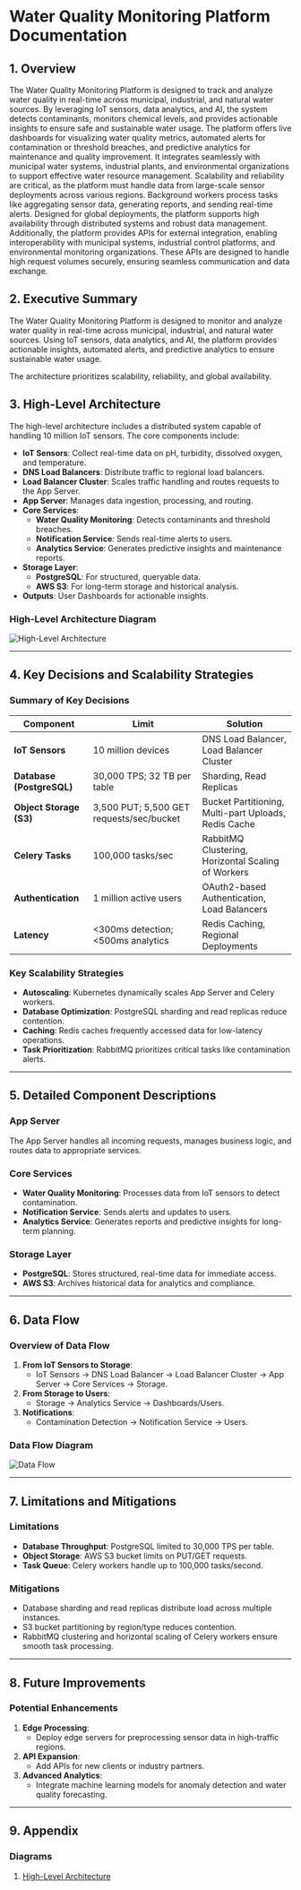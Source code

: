 # Water Quality Monitoring Platform Documentation

## 1. Overview

The Water Quality Monitoring Platform is designed to track and analyze water quality in real-time across municipal, industrial, and natural water sources. By leveraging IoT sensors, data analytics, and AI, the system detects contaminants, monitors chemical levels, and provides actionable insights to ensure safe and sustainable water usage.
The platform offers live dashboards for visualizing water quality metrics, automated alerts for contamination or threshold breaches, and predictive analytics for maintenance and quality improvement. It integrates seamlessly with municipal water systems, industrial plants, and environmental organizations to support effective water resource management.
Scalability and reliability are critical, as the platform must handle data from large-scale sensor deployments across various regions. Background workers process tasks like aggregating sensor data, generating reports, and sending real-time alerts. Designed for global deployments, the platform supports high availability through distributed systems and robust data management.
Additionally, the platform provides APIs for external integration, enabling interoperability with municipal systems, industrial control platforms, and environmental monitoring organizations. These APIs are designed to handle high request volumes securely, ensuring seamless communication and data exchange.

## 2. Executive Summary

The Water Quality Monitoring Platform is designed to monitor and analyze water quality in real-time across municipal, industrial, and natural water sources. Using IoT sensors, data analytics, and AI, the platform provides actionable insights, automated alerts, and predictive analytics to ensure sustainable water usage.

The architecture prioritizes scalability, reliability, and global availability.

## 3. High-Level Architecture

The high-level architecture includes a distributed system capable of handling 10 million IoT sensors. The core components include:

- **IoT Sensors**: Collect real-time data on pH, turbidity, dissolved oxygen, and temperature.
- **DNS Load Balancers**: Distribute traffic to regional load balancers.
- **Load Balancer Cluster**: Scales traffic handling and routes requests to the App Server.
- **App Server**: Manages data ingestion, processing, and routing.
- **Core Services**:
  - **Water Quality Monitoring**: Detects contaminants and threshold breaches.
  - **Notification Service**: Sends real-time alerts to users.
  - **Analytics Service**: Generates predictive insights and maintenance reports.
- **Storage Layer**:
  - **PostgreSQL**: For structured, queryable data.
  - **AWS S3**: For long-term storage and historical analysis.
- **Outputs**: User Dashboards for actionable insights.

### High-Level Architecture Diagram

![High-Level Architecture](../Diagrams/high-level-architecture.svg)

---

## 4. Key Decisions and Scalability Strategies

### Summary of Key Decisions

| **Component**       | **Limit**                                | **Solution**                                                                                            |
|----------------------|------------------------------------------|---------------------------------------------------------------------------------------------------------|
| **IoT Sensors**      | 10 million devices                      | DNS Load Balancer, Load Balancer Cluster                                                               |
| **Database (PostgreSQL)** | 30,000 TPS; 32 TB per table          | Sharding, Read Replicas                                                                                |
| **Object Storage (S3)** | 3,500 PUT; 5,500 GET requests/sec/bucket | Bucket Partitioning, Multi-part Uploads, Redis Cache                                                   |
| **Celery Tasks**     | 100,000 tasks/sec                       | RabbitMQ Clustering, Horizontal Scaling of Workers                                                    |
| **Authentication**   | 1 million active users                  | OAuth2-based Authentication, Load Balancers                                                           |
| **Latency**          | <300ms detection; <500ms analytics      | Redis Caching, Regional Deployments                                                                   |

### Key Scalability Strategies

- **Autoscaling**: Kubernetes dynamically scales App Server and Celery workers.
- **Database Optimization**: PostgreSQL sharding and read replicas reduce contention.
- **Caching**: Redis caches frequently accessed data for low-latency operations.
- **Task Prioritization**: RabbitMQ prioritizes critical tasks like contamination alerts.

---

## 5. Detailed Component Descriptions

### App Server

The App Server handles all incoming requests, manages business logic, and routes data to appropriate services.

### Core Services

- **Water Quality Monitoring**: Processes data from IoT sensors to detect contamination.
- **Notification Service**: Sends alerts and updates to users.
- **Analytics Service**: Generates reports and predictive insights for long-term planning.

### Storage Layer

- **PostgreSQL**: Stores structured, real-time data for immediate access.
- **AWS S3**: Archives historical data for analytics and compliance.

---

## 6. Data Flow

### Overview of Data Flow

1. **From IoT Sensors to Storage**:
   - IoT Sensors → DNS Load Balancer → Load Balancer Cluster → App Server → Core Services → Storage.
2. **From Storage to Users**:
   - Storage → Analytics Service → Dashboards/Users.
3. **Notifications**:
   - Contamination Detection → Notification Service → Users.

### Data Flow Diagram

![Data Flow](../Diagrams/data-flow.svg)

---

## 7. Limitations and Mitigations

### Limitations

- **Database Throughput**: PostgreSQL limited to 30,000 TPS per table.
- **Object Storage**: AWS S3 bucket limits on PUT/GET requests.
- **Task Queue**: Celery workers handle up to 100,000 tasks/second.

### Mitigations

- Database sharding and read replicas distribute load across multiple instances.
- S3 bucket partitioning by region/type reduces contention.
- RabbitMQ clustering and horizontal scaling of Celery workers ensure smooth task processing.

---

## 8. Future Improvements

### Potential Enhancements

1. **Edge Processing**:
   - Deploy edge servers for preprocessing sensor data in high-traffic regions.
2. **API Expansion**:
   - Add APIs for new clients or industry partners.
3. **Advanced Analytics**:
   - Integrate machine learning models for anomaly detection and water quality forecasting.

---

## 9. Appendix

### Diagrams

1. [High-Level Architecture](../Diagrams/SVG/HIGH-LEVEL%20DESIGN.svg)
<!-- 2. [Database Structure](../Diagrams/database-structure.drawio) -->